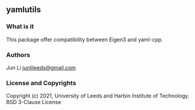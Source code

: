 yamlutils
---------

### What is it

This package offer compatibility between Eigen3 and yaml-cpp.

### Authors

Jun Li <junlileeds@gmail.com>

### License and Copyrights

Copyright (c) 2021, University of Leeds and Harbin Institute of Technology.
BSD 3-Clause License